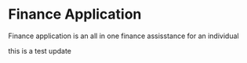 # Finance Application

Finance application is an all in one finance assisstance for an individual

this is a test update
